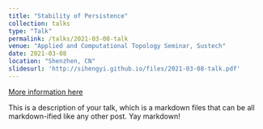 ```yaml
---
title: "Stability of Persistence"
collection: talks
type: "Talk"
permalink: /talks/2021-03-08-talk
venue: "Applied and Computational Topology Seminar, Sustech"
date: 2021-03-08
location: "Shenzhen, CN"
slidesurl: 'http://sihengyi.github.io/files/2021-03-08-talk.pdf'
---
```



[More information here](http://example2.com)

This is a description of your talk, which is a markdown files that can be all markdown-ified like any other post. Yay markdown!

